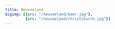 ```yaml
---
title: Neuseeland
bigimg: [{src: "/neuseeland/beer.jpg"},
         {src: "/neuseeland/christchurch.jpg"}]
---
```



